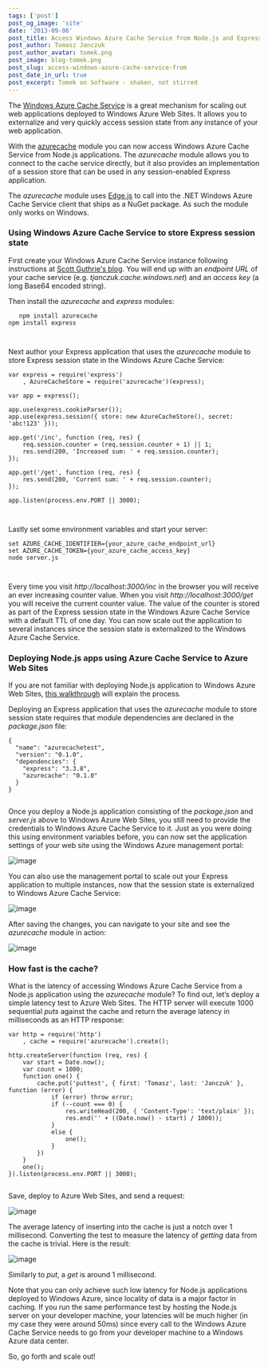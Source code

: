 ```yaml
---
tags: ['post']
post_og_image: 'site'
date: '2013-09-06'  
post_title: Access Windows Azure Cache Service from Node.js and Express
post_author: Tomasz Janczuk
post_author_avatar: tomek.png
post_image: blog-tomek.png
post_slug: access-windows-azure-cache-service-from
post_date_in_url: true
post_excerpt: Tomek on Software - shaken, not stirred
---
```





The [Windows Azure Cache Service](http://weblogs.asp.net/scottgu/archive/2013/09/03/windows-azure-new-distributed-dedicated-high-performance-cache-service-more-cool-improvements.aspx) is a great mechanism for scaling out web applications deployed to Windows Azure Web Sites. It allows you to externalize and very quickly access session state from any instance of your web application.  

With the [azurecache](https://github.com/tjanczuk/azurecache) module you can now access Windows Azure Cache Service from Node.js applications. The *azurecache* module allows you to connect to the cache service directly, but it also provides an implementation of a session store that can be used in any session-enabled Express application.   

The *azurecache* module uses [Edge.js](http://tjanczuk.github.io/edge/) to call into the .NET Windows Azure Cache Service client that ships as a NuGet package. As such the module only works on Windows.    

### Using Windows Azure Cache Service to store Express session state  

First create your Windows Azure Cache Service instance following instructions at [Scott Guthrie's blog](http://weblogs.asp.net/scottgu/archive/2013/09/03/windows-azure-new-distributed-dedicated-high-performance-cache-service-more-cool-improvements.aspx). You will end up with an *endpoint URL* of your cache service (e.g. *tjanczuk.cache.windows.net*) and an *access key* (a long Base64 encoded string).  

Then install the *azurecache* and *express* modules:  

```
   npm install azurecache  
npm install express  

  

```


Next author your Express application that uses the *azurecache* module to store Express session state in the Windows Azure Cache Service:

```
var express = require('express')  
    , AzureCacheStore = require('azurecache')(express);  
  
var app = express();  
  
app.use(express.cookieParser());  
app.use(express.session({ store: new AzureCacheStore(), secret: 'abc!123' }));  
  
app.get('/inc', function (req, res) {  
    req.session.counter = (req.session.counter + 1) || 1;  
    res.send(200, 'Increased sum: ' + req.session.counter);  
});  
  
app.get('/get', function (req, res) {  
    res.send(200, 'Current sum: ' + req.session.counter);  
});  
  
app.listen(process.env.PORT || 3000);  

  

```


Lastly set some environment variables and start your server:

```
set AZURE_CACHE_IDENTIFIER={your_azure_cache_endpoint_url}  
set AZURE_CACHE_TOKEN={your_azure_cache_access_key}  
node server.js  

  

```


Every time you visit *http://localhost:3000/inc* in the browser you will receive an ever increasing counter value. When you visit *http://localhost:3000/get* you will receive the current counter value. The value of the counter is stored as part of the Express session state in the Windows Azure Cache Service with a default TTL of one day. You can now scale out the application to several instances since the session state is externalized to the Windows Azure Cache Service. 

### Deploying Node.js apps using Azure Cache Service to Azure Web Sites

If you are not familiar with deploying Node.js application to Windows Azure Web Sites, [this walkthrough](http://www.windowsazure.com/en-us/develop/nodejs/tutorials/create-a-website-(mac)/) will explain the process. 

Deploying an Express application that uses the *azurecache* module to store session state requires that module dependencies are declared in the *package.json* file:

```
{  
  "name": "azurecachetest",  
  "version": "0.1.0",  
  "dependencies": {  
    "express": "3.3.8",  
    "azurecache": "0.1.0"  
  }  
}
  

```


Once you deploy a Node.js application consisting of the *package.json* and *server.js* above to Windows Azure Web Sites, you still need to provide the credentials to Windows Azure Cache Service to it. Just as you were doing this using environment variables before, you can now set the application settings of your web site using the Windows Azure management portal: 

 ![image](http://lh6.ggpht.com/-iN14ezMk41s/Uion2HX3aLI/AAAAAAAAD2E/GroOrOV5ZXU/image_thumb%25255B1%25255D.png?imgmax=800) 

You can also use the management portal to scale out your Express application to multiple instances, now that the session state is externalized to Windows Azure Cache Service:

 ![image](http://lh6.ggpht.com/-zc0tRtqK6VU/Uion2xEgAuI/AAAAAAAAD2U/ZFKRtth1kjY/image_thumb%25255B3%25255D.png?imgmax=800) 





After saving the changes, you can navigate to your site and see the *azurecache* module in action:

 ![image](http://lh5.ggpht.com/-8rcFMLFagHY/Uion4sYkXKI/AAAAAAAAD2k/pF1D9iQ05Xc/image_thumb%25255B5%25255D.png?imgmax=800) 

### How fast is the cache?

What is the latency of accessing Windows Azure Cache Service from a Node.js application using the *azurecache* module? To find out, let’s deploy a simple latency test to Azure Web Sites. The HTTP server will execute 1000 sequential *puts* against the cache and return the average latency in milliseconds as an HTTP response:

```
var http = require('http')  
    , cache = require('azurecache').create();  
  
http.createServer(function (req, res) {  
    var start = Date.now();  
    var count = 1000;  
    function one() {  
        cache.put('puttest', { first: 'Tomasz', last: 'Janczuk' }, function (error) {  
            if (error) throw error;  
            if (--count === 0) {  
                res.writeHead(200, { 'Content-Type': 'text/plain' });  
                res.end('' + ((Date.now() - start) / 1000));  
            }  
            else {  
                one();  
            }  
        })  
    }  
    one();  
}).listen(process.env.PORT || 3000);
  

```




Save, deploy to Azure Web Sites, and send a request:

 ![image](http://lh4.ggpht.com/-um8pkBqq2u0/Uion6r9PyaI/AAAAAAAAD20/YZrOeF4pCF4/image_thumb%25255B7%25255D.png?imgmax=800) 

The average latency of inserting into the cache is just a notch over 1 millisecond. Converting the test to measure the latency of *getting* data from the cache is trivial. Here is the result:

 ![image](http://lh3.ggpht.com/-S7nCXAS3PkM/Uion9HkERFI/AAAAAAAAD3E/MJ_5IW-pjNY/image_thumb%25255B9%25255D.png?imgmax=800) 

Similarly to *put*, a *get* is around 1 millisecond. 

Note that you can only achieve such low latency for Node.js applications deployed to Windows Azure, since locality of data is a major factor in caching. If you run the same performance test by hosting the Node.js server on your developer machine, your latencies will be much higher (in my case they were around 50ms) since every call to the Windows Azure Cache Service needs to go from your developer machine to a Windows Azure data center. 

So, go forth and scale out!   